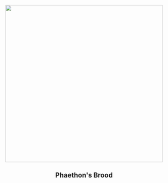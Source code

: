 
<p align="center"><img src="https://apod.nasa.gov/apod/image/2412/MSato_Phaethon-and-Geminids-v2.jpg" width="500" height="500"></p>
<h2 align="center"> Phaethon's Brood </h2>
